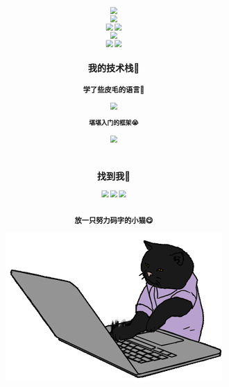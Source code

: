 <div align="center">
    <img src="https://capsule-render.vercel.app/api?type=waving&height=300&color=gradient&text=HI%20Welcome&desc=I%20am%20Quenan&descAlignY=69&descSize=25">
</div>

<div align="center">
    <img width="800" src="https://readme-typing-svg.demolab.com?font=Fira+Code&pause=1000&color=F9AEAC&center=true&vCenter=true&width=600&lines=Welcome+to+my+GitHub+profile+page!;%E6%AC%A2%E8%BF%8E%E6%9D%A5%E5%88%B0%E6%88%91+GitHub+%E4%B8%BB%E9%A1%B5%EF%BC%81">
</div>

<div align="center">
    <img width="400" src="https://github-readme-stats.vercel.app/api?username=qnquenan&locale=cn&line_height=33&show_icons=true&hide_border=true&theme=transparent&text_color=F9AEAC&title_color=F9AEAC&icon_color=F9AEAC&hide=prs,contribs&rank_icon=default"/>
    <img width="400" src="https://github-readme-streak-stats-xiaokang2022.vercel.app/?user=qnquenan&theme=transparent&hide_border=true&stroke=F9AEAC&ring=F9AEAC&fire=F9AEAC&currStreakNum=F9AEAC&currStreakLabel=F9AEAC&sideNums=F9AEAC&sideLabels=F9AEAC"/>
</div>

<div align="center">
    <img width="800" src="https://github-readme-activity-graph.vercel.app/graph?username=qnquenan&theme=github-compact&hide_border=true&area=true&bg_color=00000000&color=F9AEAC&line=F9AEAC&point=F9AEAC&title_color=F9AEAC&area_color=F9AEAC&locale=zh" />
</div>

<div align="center">
    <img width="530" src="https://github-readme-stats.vercel.app/api/wakatime?username=qnquenan&theme=transparent&hide_border=true&text_color=F9AEAC&title_color=F9AEAC&icon_color=F9AEAC&bg_color=00000000&layout=compact" />
    <img width="270" src="https://github-readme-stats.vercel.app/api/top-langs/?username=qnquenan&theme=transparent&hide_border=true&layout=donut-vertical&langs_count=6&text_color=F9AEAC&title_color=F9AEAC&icon_color=F9AEAC&bg_color=00000000" />
</div>

<div align="center">
    <h2>我的技术栈🫡</h2>
    <h3>学了些皮毛的语言🥲</h3>
    <p align="center">
        <img align="center" src="https://skillicons.dev/icons?i=html,css,js,md,mysql,php,py,xd" />
    </p>
    <h4>堪堪入门的框架😭</h4>
    <p align="center">
        <img align="center" src="https://skillicons.dev/icons?i=jquery,less,vite,vue" />
    </p>
</div>

<br />

<div align="center">
    <h2>找到我🌹</h2>
    <a href="https://space.bilibili.com/495882959" target="_blank"><img  align=center src="https://img.shields.io/badge/哔哩哔哩-爱咕咕的楠-%23fda4af?style=flat"/></a>
    <a href="https://quenan.cn/" target="_blank"><img  align=center src="https://img.shields.io/badge/个人主页-Jims的主页-%23f0dc4e?style=flat"/></a>
    <a href="mailto:qn2097271942@outlook.com" target="_blank"><img  align=center src="https://img.shields.io/badge/邮箱-jims@prd.ac.cn-%231890ff?style=flat"/></a>
</div>

<br />

<div align="center">
    <h3>放一只努力码字的小猫😋</h3>
    <img src="https://raw.githubusercontent.com/heartyang520/HeartYang.github.io/main/share/hacker_a.gif">
</div>
